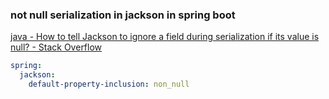### not null serialization in jackson in spring boot 


[java - How to tell Jackson to ignore a field during serialization if its value is null? - Stack Overflow](https://stackoverflow.com/questions/11757487/how-to-tell-jackson-to-ignore-a-field-during-serialization-if-its-value-is-null "java - How to tell Jackson to ignore a field during serialization if its value is null? - Stack Overflow")


 

```yaml
spring:
  jackson:
    default-property-inclusion: non_null
```
